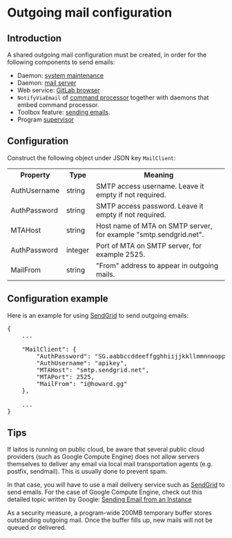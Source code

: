 # Outgoing mail configuration

## Introduction
A shared outgoing mail configuration must be created, in order for the following components to send emails:
- Daemon: [system maintenance](https://github.com/HouzuoGuo/laitos/wiki/Daemon:-system-maintenance)
- Daemon: [mail server](https://github.com/HouzuoGuo/laitos/wiki/Daemon:-mail-server)
- Web service: [GitLab browser](https://github.com/HouzuoGuo/laitos/wiki/Web-service:-GitLab-browser)
- `NotifyViaEmail` of [command processor](https://github.com/HouzuoGuo/laitos/wiki/Command-processor) together with daemons that embed command processor.
- Toolbox feature: [sending emails](https://github.com/HouzuoGuo/laitos/wiki/Toolbox-feature:-sending-emails).
- Program [supervisor](https://github.com/HouzuoGuo/laitos/wiki/Get-started#supervisor)

## Configuration
Construct the following object under JSON key `MailClient`:

<table>
<tr>
    <th>Property</th>
    <th>Type</th>
    <th>Meaning</th>
</tr>
<tr>
    <td>AuthUsername</td>
    <td>string</td>
    <td>SMTP access username. Leave it empty if not required.</td>
</tr>
<tr>
    <td>AuthPassword</td>
    <td>string</td>
    <td>SMTP access password. Leave it empty if not required.</td>
</tr>
<tr>
    <td>MTAHost</td>
    <td>string</td>
    <td>Host name of MTA on SMTP server, for example "smtp.sendgrid.net".</td>
</tr>
<tr>
    <td>AuthPassword</td>
    <td>integer</td>
    <td>Port of MTA on SMTP server, for example 2525.</td>
</tr>
<tr>
    <td>MailFrom</td>
    <td>string</td>
    <td>"From" address to appear in outgoing mails.</td>
</tr>
</table>


## Configuration example
Here is an example for using [SendGrid](https://sendgrid.com/) to send outgoing emails:
<pre>
{
    ...

    "MailClient": {
        "AuthPassword": "SG.aabbccddeeffgghhiijjkkllmmnnooppqqrrssttuuvvwwxxyyzz",
        "AuthUsername": "apikey",
        "MTAHost": "smtp.sendgrid.net",
        "MTAPort": 2525,
        "MailFrom": "i@howard.gg"
    },

    ...
}
</pre>

## Tips
If laitos is running on public cloud, be aware that several public cloud providers (such as Google Compute Engine) does
not allow servers themselves to deliver any email via local mail transportation agents (e.g. postfix, sendmail).
This is usually done to prevent spam.

In that case, you will have to use a mail delivery service such as [SendGrid](https://sendgrid.com/) to send emails.
For the case of Google Compute Engine, check out this detailed topic written by Google:
[Sending Email from an Instance](https://cloud.google.com/compute/docs/tutorials/sending-mail/)

As a security measure, a program-wide 200MB temporary buffer stores outstanding outgoing mail. Once the buffer fills up,
new mails will not be queued or delivered.